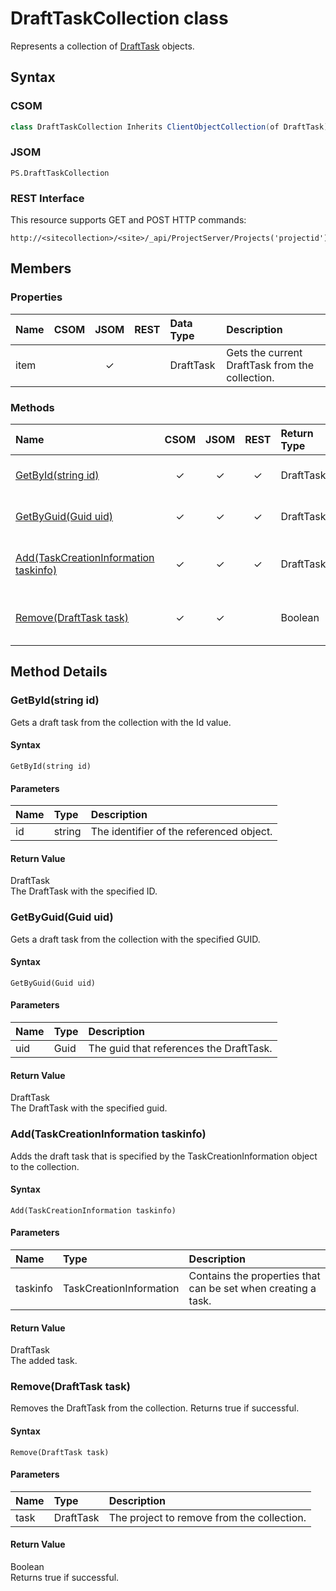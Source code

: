 # DraftTaskCollection class

Represents a collection of [DraftTask](DraftTask.md) objects.

## Syntax

### CSOM

```C#
class DraftTaskCollection Inherits ClientObjectCollection(of DraftTask)
```

### JSOM

```
PS.DraftTaskCollection
```

### REST Interface

This resource supports GET and POST HTTP commands:

```
http://<sitecollection>/<site>/_api/ProjectServer/Projects('projectid')/Draft/Tasks
```

## Members

### Properties

<!-- The following table has left-aligned columns 1,5,6; and center-aligned columns 2,3,4. -->

|**Name**|**CSOM**|**JSOM**|**REST**|**Data Type**|**Description**|
|:-----|:-----:|:-----:|:-----:|:-----|:-----|
|item| |&#x2713;| |DraftTask|Gets the current DraftTask from the collection.|


### Methods

|**Name**|**CSOM**|**JSOM**|**REST**|**Return Type**|**Description**|
|:----- |:-----: |:-----: |:-----: |:----- |:----- |
|[GetById(string id)](#getbyid)|&#x2713;|&#x2713;|&#x2713;|DraftTask|Gets a draft task from the collection with the Id value.|
|[GetByGuid(Guid uid)](#getbyguid)|&#x2713;|&#x2713;|&#x2713;|DraftTask|Gets a draft task from the collection with the specified GUID.|
|[Add(TaskCreationInformation taskinfo)](#add)|&#x2713;|&#x2713;|&#x2713;|DraftTask|Adds the draft task that is specified by the TaskCreationInformation object to the collection.|
|[Remove(DraftTask task)](#remove)|&#x2713;|&#x2713;||Boolean|Removes the DraftTask from the collection. Returns true if successful.|


## Method Details

### <a name="getbyid"></a>GetById(string id)

Gets a draft task from the collection with the Id value.

#### Syntax

```
GetById(string id)
```

#### Parameters

|**Name** |**Type**|**Description**|
|:------ |:----|:------ |
|id| string|The identifier of the referenced object.

#### Return Value

DraftTask<br />
The DraftTask with the specified ID.




### <a name="getbyguid"></a> GetByGuid(Guid uid)

Gets a draft task from the collection with the specified GUID.

#### Syntax

```
GetByGuid(Guid uid)
```

#### Parameters

|**Name** |**Type**|**Description**|
|:------ |:----|:------ |
|uid| Guid|The guid that references the DraftTask.

#### Return Value

DraftTask<br />
The DraftTask with the specified guid.




### <a name="add"></a> Add(TaskCreationInformation taskinfo)

Adds the draft task that is specified by the TaskCreationInformation object to the collection.

#### Syntax

```
Add(TaskCreationInformation taskinfo)
```

#### Parameters


|**Name** |**Type**|**Description**|
|:------ |:----|:------ |
|taskinfo | TaskCreationInformation |Contains the properties that can be set when creating a task.|

#### Return Value

DraftTask<br />
The added task.


### <a name="remove"></a> Remove(DraftTask task)

Removes the DraftTask from the collection. Returns true if successful.

#### Syntax

```
Remove(DraftTask task)
```

#### Parameters

|**Name** |**Type**|**Description**|
|:------ |:----|:------ |
|task | DraftTask |The project to remove from the collection.|

#### Return Value

Boolean<br />
Returns true if successful.

